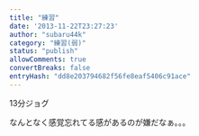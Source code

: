 ```yaml
---
title: "練習"
date: '2013-11-22T23:27:23'
author: "subaru44k"
category: "練習(弱)"
status: "publish"
allowComments: true
convertBreaks: false
entryHash: "dd8e203794682f56fe8eaf5406c91ace"
---
```

13分ジョグ

なんとなく感覚忘れてる感があるのが嫌だなぁ。。。

